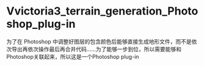# Vvictoria3_terrain_generation_Photoshop_plug-in
为了在 Photoshop 中调整好图层的包含颜色后能够直接生成地形文件，而不是依次导出再依次操作最后再合并代码……为了能够一步到位，所以需要能够和Photoshop关联起来，所以这是一个Photoshop plug-in
